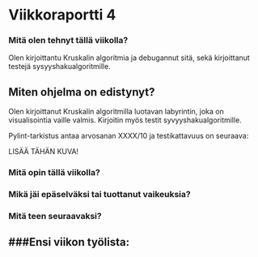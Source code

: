# Viikkoraportti 4

### Mitä olen tehnyt tällä viikolla?

Olen kirjoittantu Kruskalin algoritmia ja debugannut sitä, sekä kirjoittanut testejä sysyyshakualgoritmille.


## Miten ohjelma on edistynyt?


Olen kirjoittanut Kruskalin algoritmilla luotavan labyrintin, joka on visualisointia vaille valmis. Kirjoitin myös testit syvyyshakualgoritmille.

Pylint-tarkistus antaa arvosanan XXXX/10 ja testikattavuus on seuraava:

LISÄÄ TÄHÄN KUVA!


### Mitä opin tällä viikolla?




### Mikä jäi epäselväksi tai tuottanut vaikeuksia? 



### Mitä teen seuraavaksi?



###Ensi viikon työlista:
-

